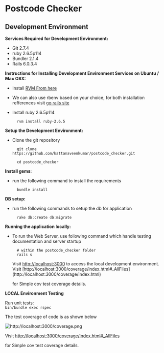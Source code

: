 Postcode Checker
=========

## Development Environment

__Services Required for Development Environment:__
- Git 2.7.4
- ruby 2.6.5p114
- Bundler 2.1.4
- Rails 6.0.3.4


__Instructions for Installing Development Environment Services on Ubuntu / Mac OSX:__

- Install [RVM From here](https://rvm.io/rvm/install)
- We can also use rbenv based on your choice, for both installation refferences visit [go rails site](https://gorails.com/setup/)


- Install ruby 2.6.5p114

		rvm install ruby-2.6.5

__Setup the Development Environment:__

- Clone the git repository

		git clone https://github.com/kattanaveenkumar/postcode_checker.git

		cd postcode_checker

__Install gems:__        

- run the following command to install the requirements

		bundle install

__DB setup:__ 

- run the following commands to setup the db for application

		rake db:create db:migrate

__Running the application locally:__

- To run the Web Server, use following command which handle testing documentation and server startup

		# within the postcode_checker folder
		rails s

	Visit [http://localhost:3000](http://localhost:3000) to access the local development environment.
	Visit [http://localhost:3000/coverage/index.html#_AllFiles]
	(http://localhost:3000/coverage/index.html) 
	
	for Simple cov test coverage details.
    

__LOCAL Environment Testing__  

Run unit tests:  
`bin/bundle exec rspec`

The test coverage of code is as shown below

![http://localhost:3000/coverage.png](http://localhost:3000/coverage.png)
 	
Visit [http://localhost:3000/coverage/index.html#_AllFiles](http://localhost:3000/coverage/index.html)
	  
for Simple cov test coverage details.
